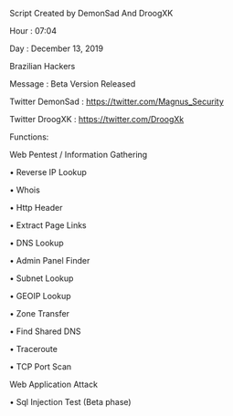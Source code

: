 Script Created by DemonSad And DroogXK

Hour : 07:04

Day : December 13, 2019

Brazilian Hackers

Message : Beta Version Released

Twitter DemonSad : https://twitter.com/Magnus_Security

Twitter DroogXK : https://twitter.com/DroogXk

Functions:

Web Pentest / Information Gathering

• Reverse IP Lookup

• Whois 

• Http Header

• Extract Page Links

• DNS Lookup

• Admin Panel Finder

• Subnet Lookup

• GEOIP Lookup

• Zone Transfer

• Find Shared DNS

• Traceroute

• TCP Port Scan

Web Application Attack

• Sql Injection Test (Beta phase)


